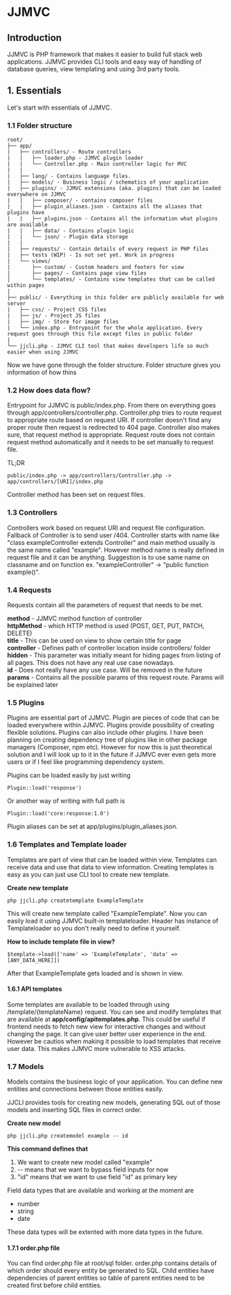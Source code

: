 # JJMVC 

## Introduction

JJMVC is PHP framework that makes it easier to build full stack web applications. JJMVC provides CLI tools and easy way of handling of database queries, view templating and using 3rd party tools. 

## 1. Essentials

Let's start with essentials of JJMVC. 

### 1.1 Folder structure
```
root/
├── app/
|   ├── controllers/ - Route controllers
|   |   ├── loader.php - JJMVC plugin loader
|   |   └── Controller.php - Main controller logic for MVC
|   |
|   ├── lang/ - Contains language files. 
|   ├── models/ - Business logic / schematics of your application 
|   ├── plugins/ - JJMVC extensions (aka. plugins) that can be loaded everywhere on JJMVC
|   |   ├── composer/ - contains composer files
|   |   ├── plugin_aliases.json - Contains all the aliases that plugins have
|   |   ├── plugins.json - Contains all the information what plugins are available 
|   |   ├── data/ - Contains plugin logic 
|   |   └── json/ - Plugin data storage
|   |
|   ├── requests/ - Contain details of every request in PHP files
|   ├── tests (WIP) - Is not set yet. Work in progress
|   └── views/
|       ├── custom/ - Custom headers and footers for view
|       ├── pages/ - Contains page view files
│       └── templates/ - Contains view templates that can be called within pages
|
├── public/ - Everything in this folder are publicly available for web server
|   ├── css/ - Project CSS files
|   ├── js/ - Project JS files
|   ├── img/ - Store for image files
|   └── index.php - Entrypoint for the whole application. Every request goes through this file except files in public folder
|
└── jjcli.php - JJMVC CLI tool that makes developers life so much easier when using JJMVC
```

Now we have gone through the folder structure. Folder structure gives you information of how thins 

### 1.2 How does data flow?

Entrypoint for JJMVC is public/index.php. From there on everything goes through app/controllers/controller.php. Controller.php tries to route request to appropriate route based on request URI. If controller doesn't find any proper route then request is redirected to 404 page. Controller also makes sure, that request method is appropriate. Request route does not contain request method automatically and it needs to be set manually to request file.

TL;DR

    public/index.php -> app/controllers/Controller.php -> app/controllers/[URI]/index.php

Controller method has been set on request files.

### 1.3 Controllers

Controllers work based on request URI and request file configuration. Fallback of Controller is to send user /404. 
Controller starts with name like "class exampleController extends Controller" and main method usually is the same name called "example". However method name is really defined in request file and it can be anything. Suggestion is to use same name on classname and on function ex. 
"exampleController" -> "public function example()".

### 1.4 Requests

Requests contain all the parameters of request that needs to be met. 

**method** - JJMVC method function of controller  
**httpMethod** - which HTTP method is used (POST, GET, PUT, PATCH, DELETE)  
**title** - This can be used on view to show certain title for page  
**controller** - Defines path of controller location inside controllers/ folder  
**hidden** - This parameter was initially meant for hiding pages from listing of all pages. This does not have any real use case nowadays.  
**id** - Does not really have any use case. Will be removed in the future  
**params** - Contains all the possible params of this request route. Params will be explained later  

### 1.5 Plugins

Plugins are essential part of JJMVC. Plugin are pieces of code that can be loaded everywhere within JJMVC. Plugins provide 
possibility of creating flexible solutions. Plugins can also include other plugins. I have been planning on creating 
dependency tree of plugins like in other package managers (Composer, npm etc). However for now this is just theoretical solution and I will look up to it in the future if JJMVC ever even gets more users or if I feel like programming dependency system. 

Plugins can be loaded easily by just writing  

    Plugin::load('response')

Or another way of writing with full path is  

    Plugin::load('core:response:1.0')

Plugin aliases can be set at app/plugins/plugin_aliases.json.  

### 1.6 Templates and Template loader

Templates are part of view that can be loaded within view. Templates can receive data and use that data to view information. Creating templates is easy as you can just use CLI tool to create new template. 

**Create new template**

    php jjcli.php createtemplate ExampleTemplate

This will create new template called "ExampleTemplate". Now you can easily load it using JJMVC built-in templateloader. Header has instance of Templateloader so you don't really need to define it yourself. 

**How to include template file in view?**

    $template->load(['name' => 'ExampleTemplate', 'data' => [ANY_DATA_HERE]])

After that ExampleTemplate gets loaded and is shown in view. 

#### 1.6.1 API templates

Some templates are available to be loaded through using /template/{templateName} request. You can see and modify templates that are available at **app/config/apitemplates.php**. This could be useful if frontend needs to fetch new view for interactive changes and without changing the page. It can give user better user experience in the end. However be cautios when making it possible to load templates that receive user data. This makes JJMVC more vulnerable to XSS attacks. 

### 1.7 Models

Models contains the business logic of your application. You can define new entities and connections between those entities easily. 

JJCLI provides tools for creating new models, generating SQL out of those models and inserting SQL files in correct order. 

**Create new model**

    php jjcli.php createmodel example -- id

**This command defines that**  
1. We want to create new model called "example"
2. -- means that we want to bypass field inputs for now
3. "id" means that we want to use field "id" as primary key

Field data types that are available and working at the moment are

- number
- string
- date

These data types will be extented with more data types in the future. 

#### 1.7.1 order.php file

You can find order.php file at root/sql folder. order.php contains details of which order should every entity be generated to SQL. Child entities have dependencies of parent entities so table of parent entities need to be created first before child entities.

